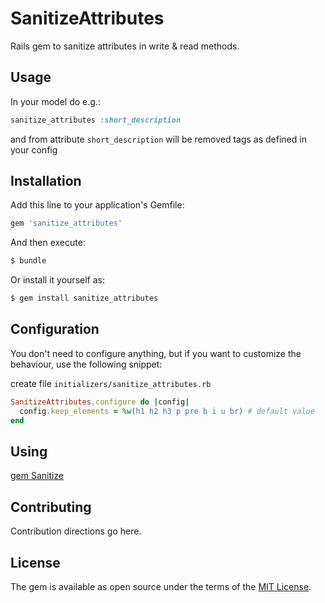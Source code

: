 # SanitizeAttributes
Rails gem to sanitize attributes in write & read methods.

## Usage
In your model do e.g.:
```ruby
sanitize_attributes :short_description
```
and from attribute `short_description` will be removed tags as defined in your config

## Installation
Add this line to your application's Gemfile:

```ruby
gem 'sanitize_attributes'
```

And then execute:
```bash
$ bundle
```

Or install it yourself as:
```bash
$ gem install sanitize_attributes
```

## Configuration

You don't need to configure anything, but if you want to customize the behaviour, use the following snippet:

create file `initializers/sanitize_attributes.rb`

```ruby
SanitizeAttributes.configure do |config|
  config.keep_elements = %w(h1 h2 h3 p pre b i u br) # default value
end
```

## Using
[gem Sanitize](https://github.com/rgrove/sanitize)

## Contributing
Contribution directions go here.

## License
The gem is available as open source under the terms of the [MIT License](http://opensource.org/licenses/MIT).
